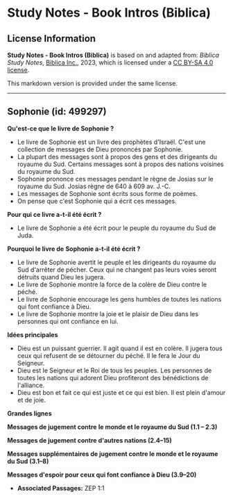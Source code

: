 # Study Notes - Book Intros (Biblica)

## License Information

**Study Notes - Book Intros (Biblica)** is based on and adapted from: _Biblica Study Notes_, [Biblica Inc.](https://www.biblica.com/), 2023, which is licensed under a [CC BY-SA 4.0 license](https://creativecommons.org/licenses/by-sa/4.0/legalcode.en).

This markdown version is provided under the same license.



--------------------------------

## Sophonie (id: 499297)

**Qu'est\-ce que le livre de Sophonie ?**

* Le livre de Sophonie est un livre des prophètes d'Israël. C'est une collection de messages de Dieu prononcés par Sophonie.
* La plupart des messages sont à propos des gens et des dirigeants du royaume du Sud. Certains messages sont à propos des nations voisines du royaume du Sud.
* Sophonie prononce ces messages pendant le règne de Josias sur le royaume du Sud. Josias règne de 640 à 609 av. J.\-C.
* Les messages de Sophonie sont écrits sous forme de poèmes.
* On pense que c'est Sophonie qui a écrit ces messages.

**Pour qui ce livre a\-t\-il été écrit ?**

* Le livre de Sophonie a été écrit pour le peuple du royaume du Sud de Juda.

**Pourquoi le livre de** **Sophonie a\-t\-il été écrit ?**

* Le livre de Sophonie avertit le peuple et les dirigeants du royaume du Sud d'arrêter de pécher. Ceux qui ne changent pas leurs voies seront détruits quand Dieu les jugera.
* Le livre de Sophonie montre la force de la colère de Dieu contre le péché.
* Le livre de Sophonie encourage les gens humbles de toutes les nations qui font confiance à Dieu.
* Le livre de Sophonie montre la joie et le plaisir de Dieu dans les personnes qui ont confiance en lui.

**Idées principales**

* Dieu est un puissant guerrier. Il agit quand il est en colère. Il jugera tous ceux qui refusent de se détourner du péché. Il le fera le Jour du Seigneur.
* Dieu est le Seigneur et le Roi de tous les peuples. Les personnes de toutes les nations qui adorent Dieu profiteront des bénédictions de l'alliance.
* Dieu est bon et fait ce qui est juste et ce qui est bien. Il est plein d'amour et de joie.

**Grandes lignes**

**Messages de jugement contre** **le monde et le royaume du Sud (1\.1 – 2\.3\)**

**Messages de jugement contre d'autres nations (2\.4–15\)**

**Messages supplémentaires de jugement contre le monde et le royaume du Sud (3\.1–8\)**

**Messages d'espoir pour ceux qui font confiance à Dieu (3\.9–20\)**

* **Associated Passages:** ZEP 1:1


